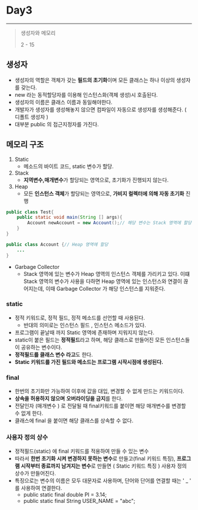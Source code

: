 # Day3 

---

> 생성자와 메모리 
>
> 2  - 15

## 생성자

- 생성자의 역할은 객체가 갖는 **필드의 초기화**이며 모든 클래스는 하나 이상의 생성자를 갖는다. 
- new 라는 동적할당자를 이용해 인스턴스화(객체 생성)시 호출된다. 
- 생성자의 이름은 클래스 이름과 동일해야한다. 
- 개발자가 생성자를 생성해놓지 않으면 컴파일이 자동으로 생성자를 생성해준다.  ( 디폴트 생성자 )
- 대부분 public 의 접근지정자를 가진다. 

## 메모리 구조

1. Static
   - 메소드의 바이트 코드, static 변수가 할당. 
2. Stack
   - **지역변수,매개변수**가 할당되는 영역으로, 초기화가 진행되지 않는다. 
3. Heap
   - 모든 **인스턴스 객체**가 할당되는 영역으로, **가비지 컬렉터에 의해 자동 초기화** 진행 

```java
public class Test{
    public static void main(String [] args){
        Account newAccount = new Account();// 해당 변수는 Stack 영역에 할당 
    }
}

public class Account {// Heap 영역에 할당
    ...
}
```

- Garbage Collector 
  - Stack 영역에 있는 변수가 Heap 영역의 인스턴스 객체를 가리키고 있다. 이떄 Stack 영역의 변수가 사용을 다하면 Heap 영역에 있는 인스턴스와 연결이 끊어지는데, 이때 Garbage Collector 가 해당 인스턴스를 지워준다. 

### static

- 정적 키워드로, 정적 필드, 정적 메소드를 선언할 때 사용된다. 
  - 반대의 의미로는 인스턴스 필드 , 인스턴스 메소드가 있다. 
- 프로그램이 끝날때 까지 Static 영역에 존재하며 지워지지 않는다.
- static이 붙은 필드는 **정적필드**라고 하며, 해당 클래스로 만들어진 모든 인스턴스들이 공유하는 변수이다. 
- **정적필드를 클래스 변수 라고**도 한다. 
- **Static 키워드를 가진 필드와 메소드는  프로그램 시작시점에 생성된다.** 

### final 

- 한번의 초기화만 가능하여 이후에 값을 대입, 변경할 수 없게 만드는 키워드이다.
- **상속을 허용하지 않으며** **오버라이딩을 금지**를 한다. 
- 전달인자 (매개변수 ) 로 전달될 때 final키워드를 붙이면 해당 매개변수를 변경할 수 없게 한다. 
- 클래스에 final 을 붙이면 해당 클래스를 상속할 수 없다. 

### 사용자 정의 상수 

- 정적필드(static) 에 final 키워드를 적용하여 만들 수 있는 변수 
- 따라서 **한번 초기화 시켜 변경하지 못하는 변수**로 만들고(final 키워드 특징), **프로그램 시작부터 종료까지 남겨지는 변수**로 만들면 ( Static 키워드 특징 ) 사용자 정의 상수가 만들어진다. 
- 특징으로는 변수의 이름은 모두 대문자로 사용하며, 단어와 단어를 연결할 때는 ' _ ' 를 사용하여 연결한다. 
  - public static final double PI = 3.14;
  - public static final String USER_NAME = "abc";